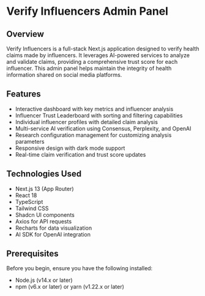 
# Verify Influencers Admin Panel

## Overview

Verify Influencers is a full-stack Next.js application designed to verify health claims made by influencers. It leverages AI-powered services to analyze and validate claims, providing a comprehensive trust score for each influencer. This admin panel helps maintain the integrity of health information shared on social media platforms.

## Features

- Interactive dashboard with key metrics and influencer analysis
- Influencer Trust Leaderboard with sorting and filtering capabilities
- Individual influencer profiles with detailed claim analysis
- Multi-service AI verification using Consensus, Perplexity, and OpenAI
- Research configuration management for customizing analysis parameters
- Responsive design with dark mode support
- Real-time claim verification and trust score updates

## Technologies Used

- Next.js 13 (App Router)
- React 18
- TypeScript
- Tailwind CSS
- Shadcn UI components
- Axios for API requests
- Recharts for data visualization
- AI SDK for OpenAI integration

## Prerequisites

Before you begin, ensure you have the following installed:
- Node.js (v14.x or later)
- npm (v6.x or later) or yarn (v1.22.x or later)


